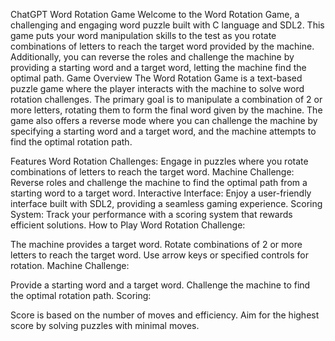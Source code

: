 ChatGPT
Word Rotation Game
Welcome to the Word Rotation Game, a challenging and engaging word puzzle built with C language and SDL2. This game puts your word manipulation skills to the test as you rotate combinations of letters to reach the target word provided by the machine. Additionally, you can reverse the roles and challenge the machine by providing a starting word and a target word, letting the machine find the optimal path.
Game Overview
The Word Rotation Game is a text-based puzzle game where the player interacts with the machine to solve word rotation challenges. The primary goal is to manipulate a combination of 2 or more letters, rotating them to form the final word given by the machine. The game also offers a reverse mode where you can challenge the machine by specifying a starting word and a target word, and the machine attempts to find the optimal rotation path.

Features
Word Rotation Challenges: Engage in puzzles where you rotate combinations of letters to reach the target word.
Machine Challenge: Reverse roles and challenge the machine to find the optimal path from a starting word to a target word.
Interactive Interface: Enjoy a user-friendly interface built with SDL2, providing a seamless gaming experience.
Scoring System: Track your performance with a scoring system that rewards efficient solutions.
How to Play
Word Rotation Challenge:

The machine provides a target word.
Rotate combinations of 2 or more letters to reach the target word.
Use arrow keys or specified controls for rotation.
Machine Challenge:

Provide a starting word and a target word.
Challenge the machine to find the optimal rotation path.
Scoring:

Score is based on the number of moves and efficiency.
Aim for the highest score by solving puzzles with minimal moves.
